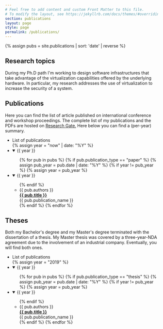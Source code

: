 ```yaml
---
# Feel free to add content and custom Front Matter to this file.
# To modify the layout, see https://jekyllrb.com/docs/themes/#overriding-theme-defaults
section: publications
layout: page
style: page
permalink: /publications/
---
```


{% assign pubs = site.publications | sort: 'date' | reverse %}

<h2 id="interest">Research topics</h2>

<p>
    During my Ph.D path I'm working to design software infrastructures that 
    take advantage of the virtualization capabilities offered by the underlying
    hardware. In particular, my research addresses the use of virtualization to
    increase the security of a system.
</p>

<h2 id="publications">Publications</h2>

<p>
    Here you can find the list of article published on international conference
    and workshop proceedings. The complete list of my publications and the PDFs 
    are hosted on <a href="https://www.researchgate.net/profile/Gabriele_Serra2/research">Research Gate.</a>
    Here below you can find a (per-year) summary.
</p>

<ul class="tree-view">
    <li>List of publications</li>
    {% assign year =  "now" | date: "%Y" %}
    <li>
        <details open="">
            <summary>{{ year }}</summary>
            <ul>
            {% for pub in pubs %}
                {% if pub.publication_type == "paper" %}
                {% assign pub_year = pub.date | date: "%Y" %}
                {% if year != pub_year %}
                    {% assign year = pub_year %}
            </ul>
        </details>
    </li>
    <li>
        <details open="">
            <summary>{{ year }}</summary>
            <ul>
                {% endif %}
                <li>
                    {{ pub.authors }}<br>
                    <b><a href="{{ pub.paper_link }}" target="_blank">{{ pub.title }}</a></b><br>
                    {{ pub.publication_name }}
                </li>
                {% endif %}
            {% endfor %}
            </ul>
        </details>
    </li>
</ul>

<h2 id="theses">Theses</h2>

<p>
    Both my Bachelor's degree and my Master's degree terminated with the 
    dissertation of a thesis. My Master thesis was covered by a three-year-NDA 
    agreement due to the involvement of an industrial company. Eventually, you 
    will find both ones.
</p>

<ul class="tree-view">
    <li>List of publications</li>
    {% assign year = "2019" %}
    <li>
        <details open="">
            <summary>{{ year }}</summary>
            <ul>
            {% for pub in pubs %}
                {% if pub.publication_type == "thesis" %}
                {% assign pub_year = pub.date | date: "%Y" %}
                {% if year != pub_year %}
                    {% assign year = pub_year %}
            </ul>
        </details>
    </li>
    <li>
        <details open="">
            <summary>{{ year }}</summary>
            <ul>
                {% endif %}
                <li>
                    {{ pub.authors }}<br>
                    <b><a href="{{ pub.paper_link }}" target="_blank">{{ pub.title }}</a></b><br>
                    {{ pub.publication_name }}
                </li>
                {% endif %}
            {% endfor %}
            </ul>
        </details>
    </li>
</ul>